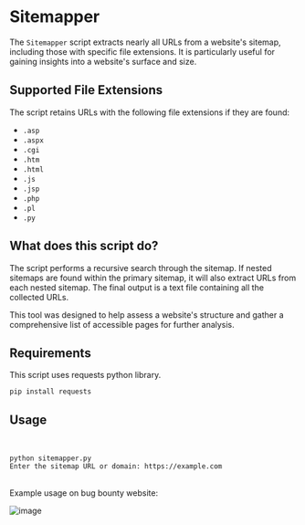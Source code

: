 # Sitemapper

The `Sitemapper` script extracts nearly all URLs from a website's sitemap, including those with specific file extensions. It is particularly useful for gaining insights into a website's surface and size.

## Supported File Extensions
The script retains URLs with the following file extensions if they are found:
- `.asp`
- `.aspx`
- `.cgi`
- `.htm`
- `.html`
- `.js`
- `.jsp`
- `.php`
- `.pl`
- `.py`

## What does this script do?
The script performs a recursive search through the sitemap. If nested sitemaps are found within the primary sitemap, it will also extract URLs from each nested sitemap. The final output is a text file containing all the collected URLs.

This tool was designed to help assess a website's structure and gather a comprehensive list of accessible pages for further analysis.

## Requirements
This script uses requests python library.
```
pip install requests
```

## Usage
<br>

```
python sitemapper.py
Enter the sitemap URL or domain: https://example.com
```
<br>
Example usage on bug bounty website:
<br>

![image](https://github.com/user-attachments/assets/6594e8eb-7bab-453d-8ff2-976be0f7d702)

